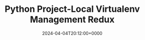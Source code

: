 ---
title: Python Project-Local Virtualenv Management Redux
slug: 20240404T201200
date: 2024-04-04T20:12:00+0000
params:
  url: https://hynek.me/articles/python-virtualenv-redux/
tags: []
---